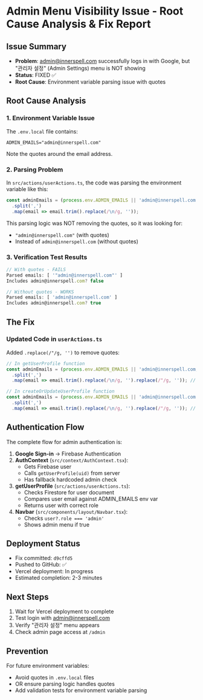 # Admin Menu Visibility Issue - Root Cause Analysis & Fix Report

## Issue Summary
- **Problem**: admin@innerspell.com successfully logs in with Google, but "관리자 설정" (Admin Settings) menu is NOT showing
- **Status**: FIXED ✅
- **Root Cause**: Environment variable parsing issue with quotes

## Root Cause Analysis

### 1. Environment Variable Issue
The `.env.local` file contains:
```
ADMIN_EMAILS="admin@innerspell.com"
```

Note the quotes around the email address.

### 2. Parsing Problem
In `src/actions/userActions.ts`, the code was parsing the environment variable like this:
```typescript
const adminEmails = (process.env.ADMIN_EMAILS || 'admin@innerspell.com')
  .split(',')
  .map(email => email.trim().replace(/\n/g, ''));
```

This parsing logic was NOT removing the quotes, so it was looking for:
- `"admin@innerspell.com"` (with quotes) 
- Instead of `admin@innerspell.com` (without quotes)

### 3. Verification Test Results
```javascript
// With quotes - FAILS
Parsed emails: [ '"admin@innerspell.com"' ]
Includes admin@innerspell.com? false

// Without quotes - WORKS
Parsed emails: [ 'admin@innerspell.com' ]
Includes admin@innerspell.com? true
```

## The Fix

### Updated Code in `userActions.ts`
Added `.replace(/"/g, '')` to remove quotes:

```typescript
// In getUserProfile function
const adminEmails = (process.env.ADMIN_EMAILS || 'admin@innerspell.com,junsupark9999@gmail.com')
  .split(',')
  .map(email => email.trim().replace(/\n/g, '').replace(/"/g, '')); // Added quote removal

// In createOrUpdateUserProfile function  
const adminEmails = (process.env.ADMIN_EMAILS || 'admin@innerspell.com')
  .split(',')
  .map(email => email.trim().replace(/\n/g, '').replace(/"/g, '')); // Added quote removal
```

## Authentication Flow

The complete flow for admin authentication is:

1. **Google Sign-in** → Firebase Authentication
2. **AuthContext** (`src/context/AuthContext.tsx`):
   - Gets Firebase user
   - Calls `getUserProfile(uid)` from server
   - Has fallback hardcoded admin check
3. **getUserProfile** (`src/actions/userActions.ts`):
   - Checks Firestore for user document
   - Compares user email against ADMIN_EMAILS env var
   - Returns user with correct role
4. **Navbar** (`src/components/layout/Navbar.tsx`):
   - Checks `user?.role === 'admin'`
   - Shows admin menu if true

## Deployment Status
- Fix committed: `d9cffd5`
- Pushed to GitHub: ✅
- Vercel deployment: In progress
- Estimated completion: 2-3 minutes

## Next Steps
1. Wait for Vercel deployment to complete
2. Test login with admin@innerspell.com
3. Verify "관리자 설정" menu appears
4. Check admin page access at `/admin`

## Prevention
For future environment variables:
- Avoid quotes in `.env.local` files
- OR ensure parsing logic handles quotes
- Add validation tests for environment variable parsing